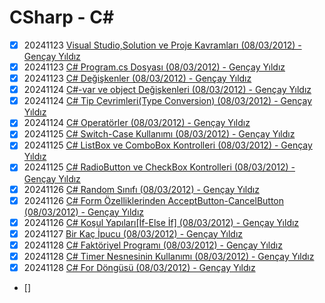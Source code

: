 # CSharp - C#

- [x] 20241123 [Visual Studio,Solution ve Proje Kavramları (08/03/2012) - Gençay Yıldız](https://www.gencayyildiz.com/blog/visual-studiosolution-ve-proje-kavramlari/)
- [x] 20241123 [C# Program.cs Dosyası (08/03/2012) - Gençay Yıldız](https://www.gencayyildiz.com/blog/c-program-cs-dosyasi/)
- [x] 20241123 [C# Değişkenler (08/03/2012) - Gençay Yıldız](https://www.gencayyildiz.com/blog/cta-degiskenler/)
- [x] 20241124 [C#-var ve object Değişkenleri (08/03/2012) - Gençay Yıldız](https://www.gencayyildiz.com/blog/c-var-ve-object-degiskenleri/)
- [x] 20241124 [C# Tip Çevrimleri(Type Conversion) (08/03/2012) - Gençay Yıldız](https://www.gencayyildiz.com/blog/cta-tip-cevrimleritype-conversion/)
- [x] 20241124 [C# Operatörler (08/03/2012) - Gençay Yıldız](https://www.gencayyildiz.com/blog/cta-operatorler/)
- [x] 20241125 [C# Switch-Case Kullanımı (08/03/2012) - Gençay Yıldız](https://www.gencayyildiz.com/blog/cta-switch-case-kullanimi/)
- [x] 20241125 [C# ListBox ve ComboBox Kontrolleri (08/03/2012) - Gençay Yıldız](https://www.gencayyildiz.com/blog/cta-listbox-ve-combobox-kontrolleri/)
- [x] 20241125 [C# RadioButton ve CheckBox Kontrolleri (08/03/2012) - Gençay Yıldız](https://www.gencayyildiz.com/blog/cta-radiobutton-ve-checkbox-kontrolleri/)
- [x] 20241126 [C# Random Sınıfı (08/03/2012) - Gençay Yıldız](https://www.gencayyildiz.com/blog/cta-random-sinifi/)
- [x] 20241126 [C# Form Özelliklerinden AcceptButton-CancelButton (08/03/2012) - Gençay Yıldız](https://www.gencayyildiz.com/blog/cta-form-ozelliklerinden-acceptbutton-cancelbutton/)
- [x] 20241126 [C# Koşul Yapıları[İf-Else İf] (08/03/2012) - Gençay Yıldız](https://www.gencayyildiz.com/blog/cta-kosul-yapilariif-else-if/)
- [x] 20241127 [Bir Kaç İpucu (08/03/2012) - Gençay Yıldız](https://www.gencayyildiz.com/blog/bir-kac-ipucu/)
- [x] 20241128 [C# Faktöriyel Programı (08/03/2012) - Gençay Yıldız](https://www.gencayyildiz.com/blog/cta-faktoriyel-programi/)
- [x] 20241128 [C# Timer Nesnesinin Kullanımı (08/03/2012) - Gençay Yıldız](https://www.gencayyildiz.com/blog/cta-timer-nesnesinin-kullanimi/)
- [x] 20241128 [C# For Döngüsü (08/03/2012) - Gençay Yıldız](https://www.gencayyildiz.com/blog/cta-for-dongusu/)
- [] []()